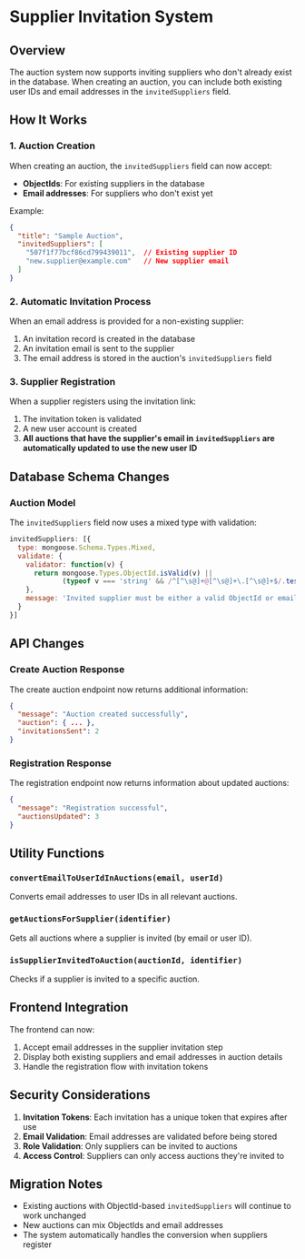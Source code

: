 # Supplier Invitation System

## Overview
The auction system now supports inviting suppliers who don't already exist in the database. When creating an auction, you can include both existing user IDs and email addresses in the `invitedSuppliers` field.

## How It Works

### 1. Auction Creation
When creating an auction, the `invitedSuppliers` field can now accept:
- **ObjectIds**: For existing suppliers in the database
- **Email addresses**: For suppliers who don't exist yet

Example:
```json
{
  "title": "Sample Auction",
  "invitedSuppliers": [
    "507f1f77bcf86cd799439011",  // Existing supplier ID
    "new.supplier@example.com"   // New supplier email
  ]
}
```

### 2. Automatic Invitation Process
When an email address is provided for a non-existing supplier:
1. An invitation record is created in the database
2. An invitation email is sent to the supplier
3. The email address is stored in the auction's `invitedSuppliers` field

### 3. Supplier Registration
When a supplier registers using the invitation link:
1. The invitation token is validated
2. A new user account is created
3. **All auctions that have the supplier's email in `invitedSuppliers` are automatically updated to use the new user ID**

## Database Schema Changes

### Auction Model
The `invitedSuppliers` field now uses a mixed type with validation:
```javascript
invitedSuppliers: [{
  type: mongoose.Schema.Types.Mixed,
  validate: {
    validator: function(v) {
      return mongoose.Types.ObjectId.isValid(v) || 
             (typeof v === 'string' && /^[^\s@]+@[^\s@]+\.[^\s@]+$/.test(v));
    },
    message: 'Invited supplier must be either a valid ObjectId or email address'
  }
}]
```

## API Changes

### Create Auction Response
The create auction endpoint now returns additional information:
```json
{
  "message": "Auction created successfully",
  "auction": { ... },
  "invitationsSent": 2
}
```

### Registration Response
The registration endpoint now returns information about updated auctions:
```json
{
  "message": "Registration successful",
  "auctionsUpdated": 3
}
```

## Utility Functions

### `convertEmailToUserIdInAuctions(email, userId)`
Converts email addresses to user IDs in all relevant auctions.

### `getAuctionsForSupplier(identifier)`
Gets all auctions where a supplier is invited (by email or user ID).

### `isSupplierInvitedToAuction(auctionId, identifier)`
Checks if a supplier is invited to a specific auction.

## Frontend Integration

The frontend can now:
1. Accept email addresses in the supplier invitation step
2. Display both existing suppliers and email addresses in auction details
3. Handle the registration flow with invitation tokens

## Security Considerations

1. **Invitation Tokens**: Each invitation has a unique token that expires after use
2. **Email Validation**: Email addresses are validated before being stored
3. **Role Validation**: Only suppliers can be invited to auctions
4. **Access Control**: Suppliers can only access auctions they're invited to

## Migration Notes

- Existing auctions with ObjectId-based `invitedSuppliers` will continue to work unchanged
- New auctions can mix ObjectIds and email addresses
- The system automatically handles the conversion when suppliers register 